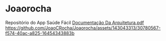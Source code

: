# Joaorocha
Repositório do App Saúde Fácil
[Documentação Da Arquitetura.pdf](https://github.com/user-attachments/files/15687307/Documentacao.Da.Arquitetura.pdf)
https://github.com/JoaoCRocha/Joaorocha/assets/143043313/30780567-f574-40ac-a825-16454343883b

